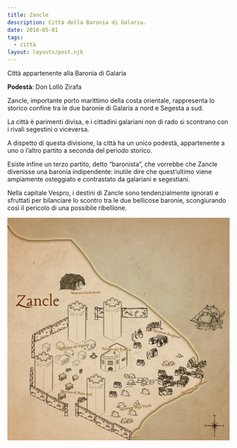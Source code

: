 ```yaml
---
title: Zancle
description: Città della Baronia di Galaria.
date: 2018-05-01
tags:
  - città
layout: layouts/post.njk
---
```


Città appartenente alla Baronia di Galaria

**Podestà**: Don Lollò Zirafa

Zancle, importante porto marittimo della costa orientale, rappresenta lo storico confine tra le due baronie di Galaria a nord e Segesta a sud.

La città è parimenti divisa, e i cittadini galariani non di rado si scontrano con i rivali segestini o viceversa.

A dispetto di questa divisione, la città ha un unico podestà, appartenente a uno o l’altro partito a seconda del periodo storico.

Esiste infine un terzo partito, detto “baronista”, che vorrebbe che Zancle divenisse una baronia indipendente: inutile dire che quest’ultimo viene ampiamente osteggiato e contrastato da galariani e segestiani.

Nella capitale Vespro, i destini di Zancle sono tendenzialmente ignorati e sfruttati per bilanciare lo scontro tra le due bellicose baronie, scongiurando così il pericolo di una possibile ribellione.

![zancle](/img/zancle.png)
